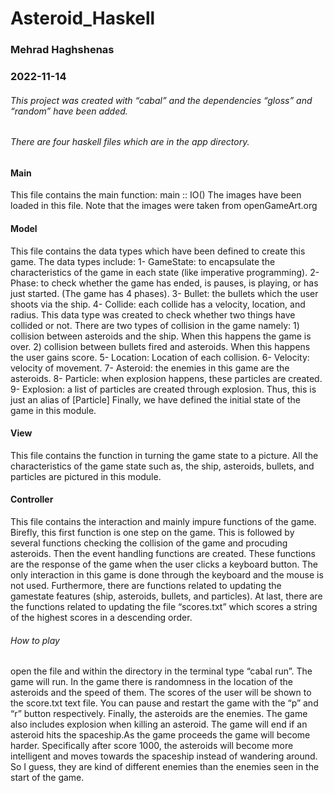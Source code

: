 # Asteroid_Haskell

### Mehrad Haghshenas 
### 2022-11-14

###### This project was created with “cabal” and the dependencies “gloss” and “random” have been added. 
###### There are four haskell files which are in the app directory.

#### Main
This file contains the main function: main :: IO() The images have been loaded in this file. Note that the images were taken from openGameArt.org
#### Model
This file contains the data types which have been defined to create this game. The data types include: 
1- GameState: to encapsulate the characteristics of the game in each state (like imperative programming). 
2- Phase: to check whether the game has ended, is pauses, is playing, or has just started. (The game has 4 phases). 
3- Bullet: the bullets which the user shoots via the ship. 
4- Collide: each collide has a velocity, location, and radius. This data type was created to check whether two things have collided or not. There are two types of collision in the game namely: 1) collision between asteroids and the ship. When this happens the game is over. 2) collision between bullets fired and asteroids. When this happens the user gains score. 5- Location: Location of each collision. 
6- Velocity: velocity of movement. 
7- Asteroid: the enemies in this game are the asteroids. 
8- Particle: when explosion happens, these particles are created. 
9- Explosion: a list of particles are created through explosion. Thus, this is just an alias of [Particle]
Finally, we have defined the initial state of the game in this module.
#### View
This file contains the function in turning the game state to a picture. All the characteristics of the game state such as, the ship, asteroids, bullets, and particles are pictured in this module.
#### Controller
This file contains the interaction and mainly impure functions of the game. Birefly, this first function is one step on the game. This is followed by several functions checking the collision of the game and procuding asteroids. Then the event handling functions are created. These functions are the response of the game when the user clicks a keyboard button. The only interaction in this game is done through the keyboard and the mouse is not used. Furthermore, there are functions related to updating the gamestate features (ship, asteroids, bullets, and particles). At last, there are the functions related to updating the file “scores.txt” which scores a string of the highest scores in a descending order.
###### How to play
open the file and within the directory in the terminal type “cabal run”. The game will run. In the game there is randomness in the location of the asteroids and the speed of them. The scores of the user will be shown to the score.txt text file. You can pause and restart the game with the “p” and “r” button respectively. Finally, the asteroids are the enemies. The game also includes explosion when killing an asteroid. The game will end if an asteroid hits the spaceship.As the game proceeds the game will become harder. Specifically after score 1000, the asteroids will become more intelligent and moves towards the spaceship instead of wandering around. So I guess, they are kind of different enemies than the enemies seen in the start of the game.
